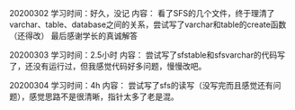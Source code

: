 20200302
学习时间：好久，没记
内容：
看了SFS的几个文件，终于理清了varchar、table、database之间的关系，尝试写了varchar和table的create函数（还得改）
最后感谢学长的真诚解答

20200303
学习时间：2.5小时
内容：
尝试写了sfstable和sfsvarchar的代码写了，还没有运行过，但我感觉代码好多问题，慢慢改吧。

20200304
学习时间：4h
内容：
尝试写了sfs的读写（没写完而且感觉还有问题），感觉思路不是很清晰，指针太多了老是混。